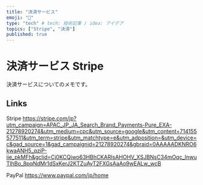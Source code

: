 ```yaml
---
title: "決済サービス"
emoji: "👋"
type: "tech" # tech: 技術記事 / idea: アイデア
topics: ["Stripe", "決済"]
published: true
---
```

# 決済サービス Stripe
決済サービスについてのメモです。

## Links
Stripe
https://stripe.com/jp?utm_campaign=APAC_JP_JA_Search_Brand_Payments-Pure_EXA-21278920274&utm_medium=cpc&utm_source=google&utm_content=714155577511&utm_term=stripe&utm_matchtype=e&utm_adposition=&utm_device=c&gad_source=1&gad_campaignid=21278920274&gbraid=0AAAAADKNRO6kwaANH5_qziP-iie_pkMFh&gclid=Cj0KCQjwo63HBhCKARIsAHOHV_XSJBNsC34mOqc_lnwuTIhBo_8pqNdMr1dSxKerJ2KTZuAyT2FXGsAaAo9wEALw_wcB

PayPal
https://www.paypal.com/jp/home
